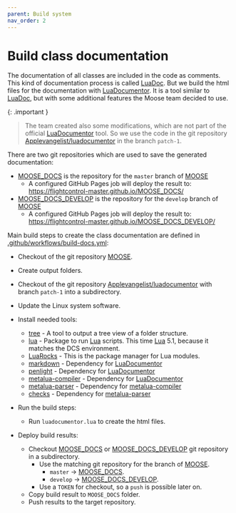 ```yaml
---
parent: Build system
nav_order: 2
---
```


# Build class documentation

The documentation of all classes are included in the code as comments.
This kind of documentation process is called [LuaDoc]. But we build the
html files for the documentation with [LuaDocumentor]. It is a tool
similar to [LuaDoc], but with some additional features the Moose team
decided to use.

{: .important }
> The team created also some modifications, which are not part of the
> official [LuaDocumentor] tool. So we use the code in the git repository
> [Applevangelist/luadocumentor] in the branch `patch-1`.

There are two git repositories which are used to save the generated
documentation:

- [MOOSE_DOCS] is the repository for the `master` branch of [MOOSE]
  - A configured GitHub Pages job will deploy the result to:<br/>
    <https://flightcontrol-master.github.io/MOOSE_DOCS/>
- [MOOSE_DOCS_DEVELOP] is the repository for the `develop` branch of [MOOSE]
  - A configured GitHub Pages job will deploy the result to:<br/>
    <https://flightcontrol-master.github.io/MOOSE_DOCS_DEVELOP/>

Main build steps to create the class documentation are defined in [.github/workflows/build-docs.yml]:

- Checkout of the git repository [MOOSE].
- Create output folders.
- Checkout of the git repository [Applevangelist/luadocumentor] with
  branch `patch-1` into a subdirectory.
- Update the Linux system software.
- Install needed tools:
    - [tree] - A tool to output a tree view of a folder structure.
    - [lua] - Package to run [Lua] scripts. This time [Lua] 5.1,
      because it matches the DCS environment.
    - [LuaRocks] - This is the package manager for Lua modules.
    - [markdown] - Dependency for [LuaDocumentor]
    - [penlight] - Dependency for [LuaDocumentor]
    - [metalua-compiler] - Dependency for [LuaDocumentor]
    - [metalua-parser] - Dependency for [metalua-compiler]
    - [checks] - Dependency for [metalua-parser]

- Run the build steps:
    - Run `luadocumentor.lua` to create the html files.

- Deploy build results:
    - Checkout [MOOSE_DOCS] or [MOOSE_DOCS_DEVELOP] git repository in a subdirectory.
        - Use the matching git repository for the branch of [MOOSE].
            - `master` -> [MOOSE_DOCS].
            - `develop` -> [MOOSE_DOCS_DEVELOP].
        - Use a `TOKEN` for checkout, so a `push` is possible later on.
    - Copy build result to `MOOSE_DOCS` folder.
    - Push results to the target repository.

[tree]: https://www.cyberciti.biz/faq/linux-show-directory-structure-command-line/
[LuaDoc]: https://keplerproject.github.io/luadoc/
[LuaDocumentor]: https://luarocks.org/modules/luarocks/luadocumentor
[Applevangelist/luadocumentor]: https://github.com/Applevangelist/luadocumentor/tree/patch-1
[markdown]: https://luarocks.org/modules/mpeterv/markdown
[penlight]: https://luarocks.org/modules/tieske/penlight
[metalua-compiler]: https://luarocks.org/modules/luarocks/metalua-compiler
[metalua-parser]: https://luarocks.org/modules/luarocks/metalua-parser
[checks]: https://luarocks.org/modules/fab13n/checks
[MOOSE]: https://github.com/FlightControl-Master/MOOSE
[MOOSE_DOCS]: https://github.com/FlightControl-Master/MOOSE_DOCS
[MOOSE_DOCS_DEVELOP]: https://github.com/FlightControl-Master/MOOSE_DOCS_DEVELOP
[Lua]: https://www.lua.org/
[LuaRocks]: https://luarocks.org/
[.github/workflows/build-docs.yml]: https://github.com/FlightControl-Master/MOOSE/blob/master/.github/workflows/build-docs.yml
